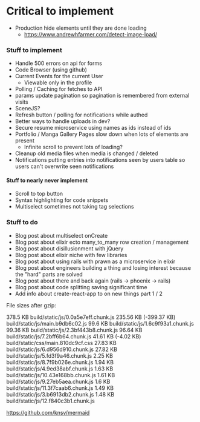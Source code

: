 # Critical to implement
* Production hide elements until they are done loading
    * https://www.andrewhfarmer.com/detect-image-load/

### Stuff to implement
* Handle 500 errors on api for forms
* Code Browser (using github)
* Current Events for the current User
    * Viewable only in the profile
* Polling / Caching for fetches to API
* params update pagination so pagination is remembered from external visits
* SceneJS?
* Refresh button / polling for notifications while authed
* Better ways to handle uploads in dev?
* Secure resume microservice using names as ids instead of ids
* Portfolio / Manga Gallery Pages slow down when lots of elements are present
    * Infinite scroll to prevent lots of loading?
* Cleanup old media files when media is changed / deleted
* Notifications putting entries into notifications seen by users table so users can't overwrite seen notifications

#### Stuff to nearly never implement
* Scroll to top button
* Syntax highlighting for code snippets
* Multiselect sometimes not taking tag selections

### Stuff to do
* Blog post about multiselect onCreate
* Blog post about elixir ecto many_to_many row creation / management
* Blog post about disillusionment with jQuery
* Blog post about elixir niche with few libraries
* Blog post about using rails with prawn as a microservice in elixir
* Blog post about engineers building a thing and losing interest because the "hard" parts are solved
* Blog post about there and back again (rails -> phoenix -> rails)
* Blog post about code splitting saving significant time
* Add info about create-react-app to on new things part 1 / 2

File sizes after gzip:

  378.5 KB                build/static/js/0.0a5e7eff.chunk.js
  235.56 KB (-399.37 KB)  build/static/js/main.b9db6c02.js
  99.6 KB                 build/static/js/1.6c9f93a1.chunk.js
  99.36 KB                build/static/js/2.3bf443b8.chunk.js
  96.64 KB                build/static/js/7.2bff6b64.chunk.js
  41.61 KB (-4.02 KB)     build/static/css/main.810dc9cf.css
  27.83 KB                build/static/js/6.d956d910.chunk.js
  27.82 KB                build/static/js/5.fd3f9a46.chunk.js
  2.25 KB                 build/static/js/8.7f9b026e.chunk.js
  1.94 KB                 build/static/js/4.9ed38abf.chunk.js
  1.63 KB                 build/static/js/10.43e168bb.chunk.js
  1.61 KB                 build/static/js/9.27eb5aea.chunk.js
  1.6 KB                  build/static/js/11.3f7caab6.chunk.js
  1.49 KB                 build/static/js/3.b6913db2.chunk.js
  1.48 KB                 build/static/js/12.f840c3b1.chunk.js

https://github.com/knsv/mermaid
